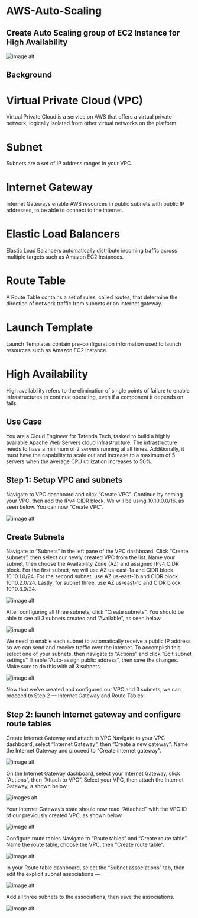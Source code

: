 # AWS-Auto-Scaling
## Create Auto Scaling group of EC2 Instance for High Availability 
![image alt](https://github.com/Tatenda-Prince/AWS-Auto-Scaling/blob/8aa726fa1043c54f875b8fcf3ba8131f0875eb64/ASG%20image.png)

## Background 
# Virtual Private Cloud (VPC)
Virtual Private Cloud is a service on AWS that offers a virtual private network, logically isolated from other virtual networks on the platform.

# Subnet
Subnets are a set of IP address ranges in your VPC.

# Internet Gateway
Internet Gateways enable AWS resources in public subnets with public IP addresses, to be able to connect to the internet.

# Elastic Load Balancers
Elastic Load Balancers automatically distribute incoming traffic across multiple targets such as Amazon EC2 Instances.

# Route Table
A Route Table contains a set of rules, called routes, that determine the direction of network traffic from subnets or an internet gateway.

# Launch Template 
Launch Templates contain pre-configuration information used to launch resources such as Amazon EC2 Instance.

# High Availability
High availability refers to the elimination of single points of failure to enable infrastructures to continue operating, even if a component it depends on fails.

## Use Case 
You are a Cloud Engineer for Tatenda Tech, tasked to build a highly available Apache Web Servers cloud infrastructure. The infrastructure needs to have a minimum of 2 servers running at all times. Additionally, it must have the capability to scale out and increase to a maximum of 5 servers when the average CPU utilization increases to 50%.

## Step 1: Setup VPC and subnets
Navigate to VPC dashboard and click “Create VPC”. Continue by naming your VPC, then add the IPv4 CIDR block. We will be using 10.10.0.0/16, as seen below. You can now “Create VPC”.

![image alt](https://github.com/Tatenda-Prince/AWS-Auto-Scaling/blob/092fe7f219f885431c71d04e3895077f9e4fe832/Screenshot%202024-11-11%20183616.png)

## Create Subnets
Navigate to “Subnets” in the left pane of the VPC dashboard. Click “Create subnets”, then select our newly created VPC from the list. Name your subnet, then choose the Availability Zone (AZ) and assigned IPv4 CIDR block. For the first subnet, we will use AZ us-east-1a and CIDR block 10.10.1.0/24. For the second subnet, use AZ us-east-1b and CIDR block 10.10.2.0/24. Lastly, for subnet three, use AZ us-east-1c and CIDR block 10.10.3.0/24.

![image alt](https://github.com/Tatenda-Prince/AWS-Auto-Scaling/blob/6351f7adc17cbf49304aaa08608f5cc0d3500a61/Screenshot%202024-11-11%20183848.png)

After configuring all three subnets, click “Create subnets”. You should be able to see all 3 subnets created and “Available”, as seen below.

![image alt](https://github.com/Tatenda-Prince/AWS-Auto-Scaling/blob/894ae903d2c93520df67a12055a33a708089cf15/Screenshot%202024-11-11%20184149.png)

We need to enable each subnet to automatically receive a public IP address so we can send and receive traffic over the internet. To accomplish this, select one of your subnets, then navigate to “Actions” and click “Edit subnet settings”. Enable “Auto-assign public address”, then save the changes. Make sure to do this with all 3 subnets.

![image alt](https://github.com/Tatenda-Prince/AWS-Auto-Scaling/blob/d3b8ab56dfbcd659cf09db95cb2b6e12d6735547/Screenshot%202024-11-11%20184223.png)

Now that we’ve created and configured our VPC and 3 subnets, we can proceed to Step 2 — Internet Gateway and Route Tables!

## Step 2: launch Internet gateway and configure route tables

Create Internet Gateway and attach to VPC
Navigate to your VPC dashboard, select “Internet Gateway”, then “Create a new gateway”. Name the Internet Gateway and proceed to “Create internet gateway”.

![image alt](https://github.com/Tatenda-Prince/AWS-Auto-Scaling/blob/f2ef534710b604cadff424962bfc99cd255d849a/Screenshot%202024-11-11%20184410.png)

On the Internet Gateway dashboard, select your Internet Gateway, click “Actions”, then “Attach to VPC”. Select your VPC, then attach the Internet Gateway, a shown below.

![images alt](https://github.com/Tatenda-Prince/AWS-Auto-Scaling/blob/1109475b29cf0dcfb322972755f6f75a603f37a6/Screenshot%202024-11-11%20184437.png)

Your Internet Gateway’s state should now read “Attached” with the VPC ID of our previously created VPC, as shown below

![image alt](https://github.com/Tatenda-Prince/AWS-Auto-Scaling/blob/8d5970df94d42f8df4f2e2243ed4c2af9dd09153/Screenshot%202024-11-11%20184455.png)

Configure route tables
Navigate to “Route tables” and “Create route table”. Name the route table, choose the VPC, then “Create route table”.

![image alt](https://github.com/Tatenda-Prince/AWS-Auto-Scaling/blob/5edcba747c22eb2f4d9017e9e0a32c959a135a21/Screenshot%202024-11-11%20184557.png)

In your Route table dashboard, select the “Subnet associations” tab, then edit the explicit subnet associations —

![image alt](https://github.com/Tatenda-Prince/AWS-Auto-Scaling/blob/611fc04a701cce3ccfd2782cae8a752cebb246b6/Screenshot%202024-11-11%20184803.png)

Add all three subnets to the associations, then save the associations.

![image alt]()





